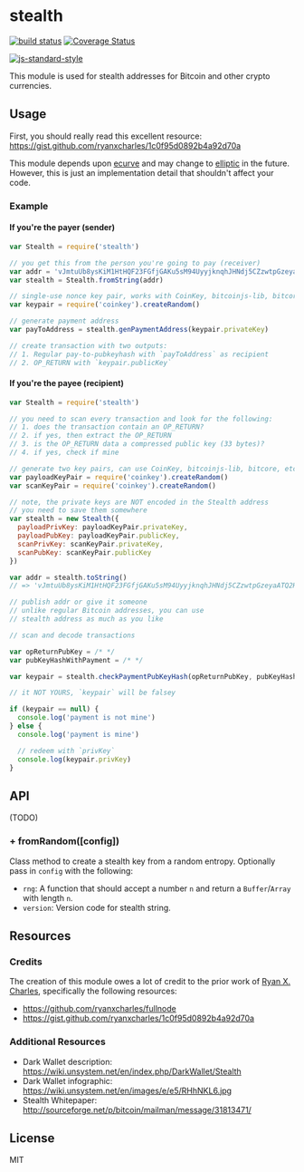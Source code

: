 stealth
=======

[![build status](https://secure.travis-ci.org/cryptocoinjs/stealth.svg)](http://travis-ci.org/cryptocoinjs/stealth)
[![Coverage Status](https://img.shields.io/coveralls/cryptocoinjs/stealth.svg)](https://coveralls.io/r/cryptocoinjs/stealth)

[![js-standard-style](https://raw.githubusercontent.com/feross/standard/master/badge.png)](https://github.com/feross/standard)

This module is used for stealth addresses for Bitcoin and other crypto currencies.


Usage
-----

First, you should really read this excellent resource: https://gist.github.com/ryanxcharles/1c0f95d0892b4a92d70a

This module depends upon [ecurve](https://github.com/cryptocoinjs/ecurve) and may change to
[elliptic](https://github.com/indutny/elliptic) in the future. However, this is just an implementation detail
that shouldn't affect your code.

### Example

#### If you're the payer (sender)

```js
var Stealth = require('stealth')

// you get this from the person you're going to pay (receiver)
var addr = 'vJmtuUb8ysKiM1HtHQF23FGfjGAKu5sM94UyyjknqhJHNdj5CZzwtpGzeyaATQ2HvuzomNVtiwsTJSWzzCBgCTtUZbRFpzKVq9MAUr'
var stealth = Stealth.fromString(addr)

// single-use nonce key pair, works with CoinKey, bitcoinjs-lib, bitcore, etc
var keypair = require('coinkey').createRandom()

// generate payment address
var payToAddress = stealth.genPaymentAddress(keypair.privateKey)

// create transaction with two outputs:
// 1. Regular pay-to-pubkeyhash with `payToAddress` as recipient
// 2. OP_RETURN with `keypair.publicKey`
```


#### If you're the payee (recipient)

```js
var Stealth = require('stealth')

// you need to scan every transaction and look for the following:
// 1. does the transaction contain an OP_RETURN?
// 2. if yes, then extract the OP_RETURN
// 3. is the OP_RETURN data a compressed public key (33 bytes)?
// 4. if yes, check if mine

// generate two key pairs, can use CoinKey, bitcoinjs-lib, bitcore, etc
var payloadKeyPair = require('coinkey').createRandom()
var scanKeyPair = require('coinkey').createRandom()

// note, the private keys are NOT encoded in the Stealth address
// you need to save them somewhere
var stealth = new Stealth({
  payloadPrivKey: payloadKeyPair.privateKey,
  payloadPubKey: payloadKeyPair.publicKey,
  scanPrivKey: scanKeyPair.privateKey,
  scanPubKey: scanKeyPair.publicKey
})

var addr = stealth.toString()
// => 'vJmtuUb8ysKiM1HtHQF23FGfjGAKu5sM94UyyjknqhJHNdj5CZzwtpGzeyaATQ2HvuzomNVtiwsTJSWzzCBgCTtUZbRFpzKVq9MAUr'

// publish addr or give it someone
// unlike regular Bitcoin addresses, you can use
// stealth address as much as you like

// scan and decode transactions

var opReturnPubKey = /* */
var pubKeyHashWithPayment = /* */

var keypair = stealth.checkPaymentPubKeyHash(opReturnPubKey, pubKeyHashWithPayment)

// it NOT YOURS, `keypair` will be falsey

if (keypair == null) {
  console.log('payment is not mine')
} else {
  console.log('payment is mine')

  // redeem with `privKey`
  console.log(keypair.privKey)
}
```

API
---

(TODO)

### + fromRandom([config])

Class method to create a stealth key from a random entropy. Optionally pass in `config` with the following:
- `rng`: A function that should accept a number `n` and return a `Buffer`/`Array` with length `n`.
- `version`: Version code for stealth string.



Resources
---------

### Credits

The creation of this module owes a lot of credit to the prior work of [Ryan X. Charles](https://github.com/ryanxcharles), specifically the following
resources:

- https://github.com/ryanxcharles/fullnode
- https://gist.github.com/ryanxcharles/1c0f95d0892b4a92d70a


### Additional Resources

- Dark Wallet description: https://wiki.unsystem.net/en/index.php/DarkWallet/Stealth
- Dark Wallet infographic: https://wiki.unsystem.net/en/images/e/e5/RHhNKL6.jpg
- Stealth Whitepaper: http://sourceforge.net/p/bitcoin/mailman/message/31813471/


License
-------

MIT
